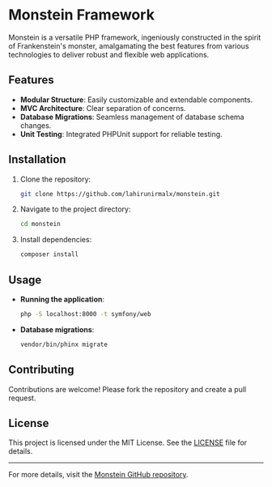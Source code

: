 # Monstein Framework

Monstein is a versatile PHP framework, ingeniously constructed in the spirit of Frankenstein's monster, amalgamating the best features from various technologies to deliver robust and flexible web applications.

## Features
- **Modular Structure**: Easily customizable and extendable components.
- **MVC Architecture**: Clear separation of concerns.
- **Database Migrations**: Seamless management of database schema changes.
- **Unit Testing**: Integrated PHPUnit support for reliable testing.

## Installation
1. Clone the repository:
   ```sh
   git clone https://github.com/lahirunirmalx/monstein.git
   ```
2. Navigate to the project directory:
   ```sh
   cd monstein
   ```
3. Install dependencies:
   ```sh
   composer install
   ```

## Usage
- **Running the application**:
  ```sh
  php -S localhost:8000 -t symfony/web
  ```
- **Database migrations**:
  ```sh
  vendor/bin/phinx migrate
  ```

## Contributing
Contributions are welcome! Please fork the repository and create a pull request.

## License
This project is licensed under the MIT License. See the [LICENSE](LICENSE) file for details.

---

For more details, visit the [Monstein GitHub repository](https://github.com/lahirunirmalx/monstein).
